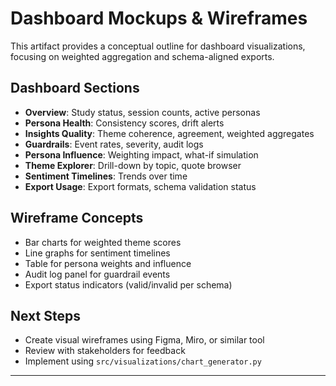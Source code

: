 # Dashboard Mockups & Wireframes

This artifact provides a conceptual outline for dashboard visualizations, focusing on weighted aggregation and schema-aligned exports.

## Dashboard Sections
- **Overview**: Study status, session counts, active personas
- **Persona Health**: Consistency scores, drift alerts
- **Insights Quality**: Theme coherence, agreement, weighted aggregates
- **Guardrails**: Event rates, severity, audit logs
- **Persona Influence**: Weighting impact, what-if simulation
- **Theme Explorer**: Drill-down by topic, quote browser
- **Sentiment Timelines**: Trends over time
- **Export Usage**: Export formats, schema validation status

## Wireframe Concepts
- Bar charts for weighted theme scores
- Line graphs for sentiment timelines
- Table for persona weights and influence
- Audit log panel for guardrail events
- Export status indicators (valid/invalid per schema)

## Next Steps
- Create visual wireframes using Figma, Miro, or similar tool
- Review with stakeholders for feedback
- Implement using `src/visualizations/chart_generator.py`

---
